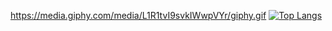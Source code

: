 

https://media.giphy.com/media/L1R1tvI9svkIWwpVYr/giphy.gif
[![Top Langs](https://github-readme-stats.vercel.app/api/top-langs/?username=Xecozz&layout=compact&theme=vision-friendly-dark)](https://github.com/anuraghazra/github-readme-stats)
